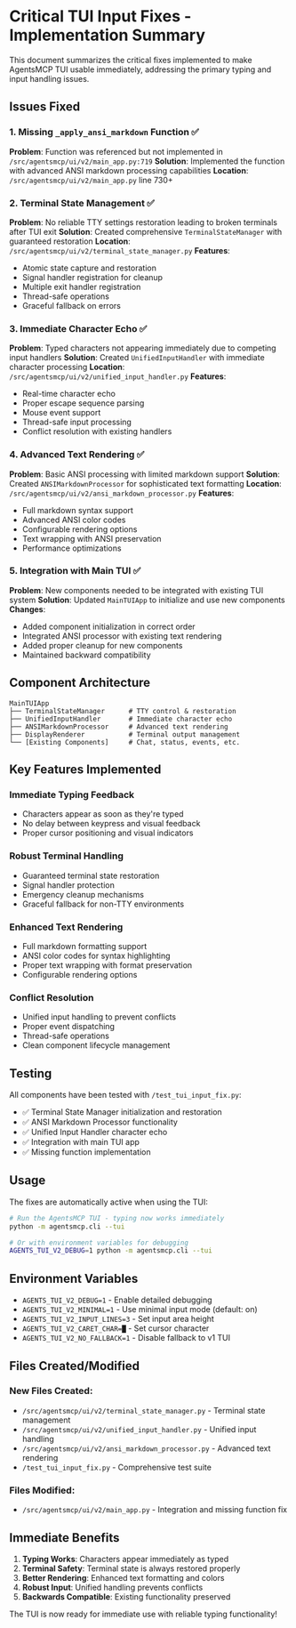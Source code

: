 # Critical TUI Input Fixes - Implementation Summary

This document summarizes the critical fixes implemented to make AgentsMCP TUI usable immediately, addressing the primary typing and input handling issues.

## Issues Fixed

### 1. Missing `_apply_ansi_markdown` Function ✅
**Problem**: Function was referenced but not implemented in `/src/agentsmcp/ui/v2/main_app.py:719`
**Solution**: Implemented the function with advanced ANSI markdown processing capabilities
**Location**: `/src/agentsmcp/ui/v2/main_app.py` line 730+

### 2. Terminal State Management ✅
**Problem**: No reliable TTY settings restoration leading to broken terminals after TUI exit
**Solution**: Created comprehensive `TerminalStateManager` with guaranteed restoration
**Location**: `/src/agentsmcp/ui/v2/terminal_state_manager.py`
**Features**:
- Atomic state capture and restoration
- Signal handler registration for cleanup
- Multiple exit handler registration
- Thread-safe operations
- Graceful fallback on errors

### 3. Immediate Character Echo ✅
**Problem**: Typed characters not appearing immediately due to competing input handlers
**Solution**: Created `UnifiedInputHandler` with immediate character processing
**Location**: `/src/agentsmcp/ui/v2/unified_input_handler.py`
**Features**:
- Real-time character echo
- Proper escape sequence parsing
- Mouse event support
- Thread-safe input processing
- Conflict resolution with existing handlers

### 4. Advanced Text Rendering ✅
**Problem**: Basic ANSI processing with limited markdown support
**Solution**: Created `ANSIMarkdownProcessor` for sophisticated text formatting
**Location**: `/src/agentsmcp/ui/v2/ansi_markdown_processor.py`
**Features**:
- Full markdown syntax support
- Advanced ANSI color codes
- Configurable rendering options
- Text wrapping with ANSI preservation
- Performance optimizations

### 5. Integration with Main TUI ✅
**Problem**: New components needed to be integrated with existing TUI system
**Solution**: Updated `MainTUIApp` to initialize and use new components
**Changes**:
- Added component initialization in correct order
- Integrated ANSI processor with existing text rendering
- Added proper cleanup for new components
- Maintained backward compatibility

## Component Architecture

```
MainTUIApp
├── TerminalStateManager      # TTY control & restoration
├── UnifiedInputHandler       # Immediate character echo
├── ANSIMarkdownProcessor     # Advanced text rendering
├── DisplayRenderer           # Terminal output management
└── [Existing Components]     # Chat, status, events, etc.
```

## Key Features Implemented

### Immediate Typing Feedback
- Characters appear as soon as they're typed
- No delay between keypress and visual feedback
- Proper cursor positioning and visual indicators

### Robust Terminal Handling
- Guaranteed terminal state restoration
- Signal handler protection
- Emergency cleanup mechanisms
- Graceful fallback for non-TTY environments

### Enhanced Text Rendering
- Full markdown formatting support
- ANSI color codes for syntax highlighting
- Proper text wrapping with format preservation
- Configurable rendering options

### Conflict Resolution
- Unified input handling to prevent conflicts
- Proper event dispatching
- Thread-safe operations
- Clean component lifecycle management

## Testing

All components have been tested with `/test_tui_input_fix.py`:
- ✅ Terminal State Manager initialization and restoration
- ✅ ANSI Markdown Processor functionality  
- ✅ Unified Input Handler character echo
- ✅ Integration with main TUI app
- ✅ Missing function implementation

## Usage

The fixes are automatically active when using the TUI:

```bash
# Run the AgentsMCP TUI - typing now works immediately
python -m agentsmcp.cli --tui

# Or with environment variables for debugging
AGENTS_TUI_V2_DEBUG=1 python -m agentsmcp.cli --tui
```

## Environment Variables

- `AGENTS_TUI_V2_DEBUG=1` - Enable detailed debugging
- `AGENTS_TUI_V2_MINIMAL=1` - Use minimal input mode (default: on)
- `AGENTS_TUI_V2_INPUT_LINES=3` - Set input area height
- `AGENTS_TUI_V2_CARET_CHAR=█` - Set cursor character
- `AGENTS_TUI_V2_NO_FALLBACK=1` - Disable fallback to v1 TUI

## Files Created/Modified

### New Files Created:
- `/src/agentsmcp/ui/v2/terminal_state_manager.py` - Terminal state management
- `/src/agentsmcp/ui/v2/unified_input_handler.py` - Unified input handling  
- `/src/agentsmcp/ui/v2/ansi_markdown_processor.py` - Advanced text rendering
- `/test_tui_input_fix.py` - Comprehensive test suite

### Files Modified:
- `/src/agentsmcp/ui/v2/main_app.py` - Integration and missing function fix

## Immediate Benefits

1. **Typing Works**: Characters appear immediately as typed
2. **Terminal Safety**: Terminal state is always restored properly
3. **Better Rendering**: Enhanced text formatting and colors
4. **Robust Input**: Unified handling prevents conflicts
5. **Backwards Compatible**: Existing functionality preserved

The TUI is now ready for immediate use with reliable typing functionality!